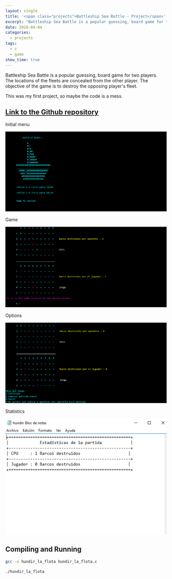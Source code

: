 ```yaml
---
layout: single
title: '<span class="projects">Battleship Sea Battle - Project</span>'
excerpt: "Battleship Sea Battle is a popular guessing, board game for two players. The locations of the fleets are concealed from the other player. The objective of the game is to destroy the opposing player's fleet."
date: 2016-04-04
categories:
  - projects
tags:  
  - c
  - game
show_time: true
---
```


Battleship Sea Battle is a popular guessing, board game for two players. The locations of the fleets are concealed from the other player. The objective of the game is to destroy the opposing player's fleet.

This was my first project, so maybe the code is a mess.

## [Link to the Github repository](https://github.com/jmlgomez73/Hundir-la-flota)

Initial menu

<a href="/assets/images/project-battleship-sea-battle/1.png">
    <img src="/assets/images/project-battleship-sea-battle/1.png" alt="Battleship sea battle menu">
</a>

Game

<a href="/assets/images/project-battleship-sea-battle/2.png">
    <img src="/assets/images/project-battleship-sea-battle/2.png" alt="Battleship sea battle game">
</a>

Options

<a href="/assets/images/project-battleship-sea-battle/3.png">
    <img src="/assets/images/project-battleship-sea-battle/3.png" alt="Battleship sea battle options">
</a>

Statistics

<a href="/assets/images/project-battleship-sea-battle/4.png">
    <img src="/assets/images/project-battleship-sea-battle/4.png" alt="Battleship sea battle statistics">
</a>

## Compiling and Running

```bash
gcc -o hundir_la_flota hundir_la_flota.c
```

```bash
./hundir_la_flota
```